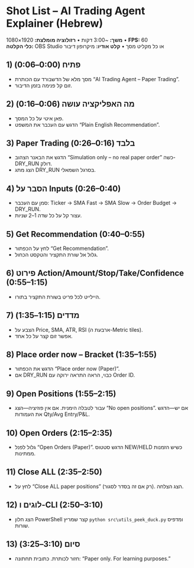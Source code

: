 # Shot List – AI Trading Agent Explainer (Hebrew)

**משך:** ~3:00 דקות • **רזולוציה מומלצת:** 1920×1080 • **FPS:** 60  
**כלי הקלטה:** OBS Studio או כל מקליט מסך • **קלט אודיו:** מיקרופון דיבור

## 1) פתיח (0:00–0:06)
- מסך מלא של הדשבורד עם הכותרת “AI Trading Agent – Paper Trading”.
- זום קל פנימה בזמן הדיבור.

## 2) מה האפליקציה עושה (0:06–0:16)
- פאן איטי על כל המסך.
- הדגש עם העכבר את המשפט “Plain English Recommendation”.

## 3) Paper Trading בלבד (0:16–0:26)
- הדגש את הבאנר הצהוב “Simulation only – no real paper order” כשה-DRY_RUN דולק.
- הצג מתג DRY_RUN בסרגל השמאלי.

## 4) הסבר על Inputs (0:26–0:40)
- סמן עם העכבר: Ticker → SMA Fast → SMA Slow → Order Budget → DRY_RUN.
- עצור קל על כל שדה 1–2 שניות.

## 5) Get Recommendation (0:40–0:55)
- לחץ על הכפתור “Get Recommendation”.
- גלול אל שורת התקציר והטקסט הכחול.

## 6) פירוט Action/Amount/Stop/Take/Confidence (0:55–1:15)
- היילייט לכל פריט בשורת התקציר בתורו.

## 7) מדדים (1:15–1:35)
- הצבע על Price, SMA, ATR, RSI (ארבעת ה-Metric tiles).
- אפשר זום קצר על כל אחד.

## 8) Place order now – Bracket (1:35–1:55)
- הדגש את הכפתור “Place order now (Paper)”.
- אם DRY_RUN כבוי, הראה התראה ירוקה עם Order ID.

## 9) Open Positions (1:55–2:15)
- עבור לטבלה הימנית. אם אין פוזיציה—הצג “No open positions”. אם יש—הדגש את העמודות Qty/Avg Entry/P&L.

## 10) Open Orders (2:15–2:35)
- גלול לפנל “Open Orders (Paper)”. הדגש סטטוס NEW/HELD כשיש הזמנות ממתינות.

## 11) Close ALL (2:35–2:50)
- לחץ על “Close ALL paper positions” (רק אם זה בסדר לסגור). הצג הצלחה.

## 12) לוגים ו-CLI (2:50–3:10)
- הצג חלון PowerShell קצר שמריץ `python src\utils_peek_duck.py` ומדפיס שורות.

## 13) סיום (3:10–3:25)
- חזור לכותרת. כתובית תחתונה: “Paper only. For learning purposes.”
